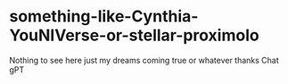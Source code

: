 # something-like-Cynthia-YouNIVerse-or-stellar-proximolo
Nothing to see here just my dreams coming true or whatever thanks Chat gPT
